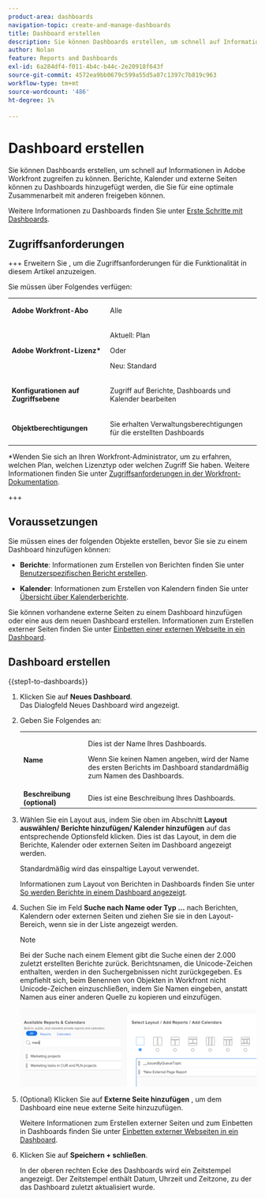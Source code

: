 ```yaml
---
product-area: dashboards
navigation-topic: create-and-manage-dashboards
title: Dashboard erstellen
description: Sie können Dashboards erstellen, um schnell auf Informationen in Adobe Workfront zugreifen zu können. Berichte, Kalender und externe Seiten können zu Dashboards hinzugefügt werden, die Sie für eine optimale Zusammenarbeit mit anderen freigeben können.
author: Nolan
feature: Reports and Dashboards
exl-id: 6a284df4-f011-4b4c-b44c-2e20918f643f
source-git-commit: 4572ea9bb0679c599a55d5a87c1397c7b819c963
workflow-type: tm+mt
source-wordcount: '486'
ht-degree: 1%

---
```


# Dashboard erstellen

<!--Audited: 01/2024-->

Sie können Dashboards erstellen, um schnell auf Informationen in Adobe Workfront zugreifen zu können. Berichte, Kalender und externe Seiten können zu Dashboards hinzugefügt werden, die Sie für eine optimale Zusammenarbeit mit anderen freigeben können.

Weitere Informationen zu Dashboards finden Sie unter [Erste Schritte mit Dashboards](../../../reports-and-dashboards/dashboards/understanding-dashboards/get-started-dashboards.md).

## Zugriffsanforderungen

+++ Erweitern Sie , um die Zugriffsanforderungen für die Funktionalität in diesem Artikel anzuzeigen.

Sie müssen über Folgendes verfügen:

<table style="table-layout:auto">
 <col> 
 </col> 
 <col> 
 </col> 
 <tbody> 
  <tr> 
   <td> <p><strong>Adobe Workfront-Abo</strong></p> </td> 
   <td>Alle</td> 
  </tr> 
  <tr> 
   <td> <p><strong>Adobe Workfront-Lizenz*</strong></p> </td> 
   <td> <p>Aktuell: Plan </p>
   Oder
   <p>Neu: Standard </p> </td> 
  </tr> 
  <tr> 
   <td><strong>Konfigurationen auf Zugriffsebene</strong> </td> 
   <td> <p>Zugriff auf Berichte, Dashboards und Kalender bearbeiten</p> </td> 
  </tr> 
  <tr> 
   <td> <p><strong>Objektberechtigungen</strong> </p> </td> 
   <td> <p>Sie erhalten Verwaltungsberechtigungen für die erstellten Dashboards</p> </td> 
  </tr> 
 </tbody> 
</table>

*Wenden Sie sich an Ihren Workfront-Administrator, um zu erfahren, welchen Plan, welchen Lizenztyp oder welchen Zugriff Sie haben. Weitere Informationen finden Sie unter [Zugriffsanforderungen in der Workfront-Dokumentation](/help/quicksilver/administration-and-setup/add-users/access-levels-and-object-permissions/access-level-requirements-in-documentation.md).

+++

## Voraussetzungen

Sie müssen eines der folgenden Objekte erstellen, bevor Sie sie zu einem Dashboard hinzufügen können:

* **Berichte**: Informationen zum Erstellen von Berichten finden Sie unter [Benutzerspezifischen Bericht erstellen](../../../reports-and-dashboards/reports/creating-and-managing-reports/create-custom-report.md).

* **Kalender**: Informationen zum Erstellen von Kalendern finden Sie unter [Übersicht über Kalenderberichte](../../../reports-and-dashboards/reports/calendars/calendar-reports-overview.md).

Sie können vorhandene externe Seiten zu einem Dashboard hinzufügen oder eine aus dem neuen Dashboard erstellen. Informationen zum Erstellen externer Seiten finden Sie unter [Einbetten einer externen Webseite in ein Dashboard](../../../reports-and-dashboards/dashboards/creating-and-managing-dashboards/embed-external-web-page-dashboard.md).

## Dashboard erstellen

{{step1-to-dashboards}}

1. Klicken Sie auf **Neues Dashboard**.\
   Das Dialogfeld Neues Dashboard wird angezeigt.

1. Geben Sie Folgendes an:

   <table style="table-layout:auto">
    <col>
    <col>
    <tbody>
     <tr>
      <td role="rowheader"><strong>Name</strong></td>
      <td><p>Dies ist der Name Ihres Dashboards.</p><p>Wenn Sie keinen Namen angeben, wird der Name des ersten Berichts im Dashboard standardmäßig zum Namen des Dashboards.</p></td>
     </tr>
     <tr>
      <td role="rowheader"><strong>Beschreibung (optional)</strong></td>
      <td>Dies ist eine Beschreibung Ihres Dashboards.</td>
     </tr>
    </tbody>
   </table>

1. Wählen Sie ein Layout aus, indem Sie oben im Abschnitt **Layout auswählen/ Berichte hinzufügen/ Kalender hinzufügen** auf das entsprechende Optionsfeld klicken. Dies ist das Layout, in dem die Berichte, Kalender oder externen Seiten im Dashboard angezeigt werden.

   Standardmäßig wird das einspaltige Layout verwendet.

   Informationen zum Layout von Berichten in Dashboards finden Sie unter [So werden Berichte in einem Dashboard angezeigt](../../../reports-and-dashboards/dashboards/understanding-dashboards/understand-how-reports-display-dashboard.md).

   <!--
   Consider adding the information from this article above here, at some point, instead of linking to it.)
   -->

1. Suchen Sie im Feld **Suche nach Name oder Typ ...** nach Berichten, Kalendern oder externen Seiten und ziehen Sie sie in den Layout-Bereich, wenn sie in der Liste angezeigt werden.

   >[!NOTE]
   >
   >Bei der Suche nach einem Element gibt die Suche einen der 2.000 zuletzt erstellten Berichte zurück. Berichtsnamen, die Unicode-Zeichen enthalten, werden in den Suchergebnissen nicht zurückgegeben. Es empfiehlt sich, beim Benennen von Objekten in Workfront nicht Unicode-Zeichen einzuschließen, indem Sie Namen eingeben, anstatt Namen aus einer anderen Quelle zu kopieren und einzufügen.

   ![Suche nach Berichten](assets/qs-new-dashboard-ui-0722.png)

1. (Optional) Klicken Sie auf **Externe Seite hinzufügen** , um dem Dashboard eine neue externe Seite hinzuzufügen.

   Weitere Informationen zum Erstellen externer Seiten und zum Einbetten in Dashboards finden Sie unter [Einbetten externer Webseiten in ein Dashboard](../../../reports-and-dashboards/dashboards/creating-and-managing-dashboards/embed-external-web-page-dashboard.md).

1. Klicken Sie auf **Speichern + schließen**.

   In der oberen rechten Ecke des Dashboards wird ein Zeitstempel angezeigt. Der Zeitstempel enthält Datum, Uhrzeit und Zeitzone, zu der das Dashboard zuletzt aktualisiert wurde.
